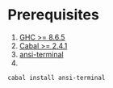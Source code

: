 # Prerequisites

1. [GHC >= 8.6.5](https://www.haskell.org/ghc/download_ghc_8_6_5.html)
2. [Cabal >= 2.4.1](https://www.haskell.org/cabal/)
3. [ansi-terminal](https://hackage.haskell.org/package/ansi-terminal)
 1. 
 ```bash 
cabal install ansi-terminal
 ```

